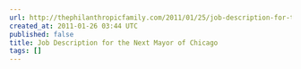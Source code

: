 ```yaml
---
url: http://thephilanthropicfamily.com/2011/01/25/job-description-for-the-next-mayor-of-chicago/
created_at: 2011-01-26 03:44 UTC
published: false
title: Job Description for the Next Mayor of Chicago
tags: []
---
```



